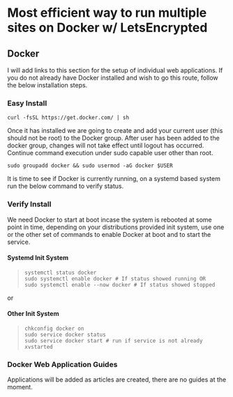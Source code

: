 # Most efficient way to run multiple sites on Docker w/ LetsEncrypted 

## Docker


I will add links to this section for the setup of individual web applications. If you do not already have Docker installed and wish to go this route, follow the below installation steps.

### Easy Install

```
curl -fsSL https://get.docker.com/ | sh
```

Once it has installed we are going to create and add your current user (this should not be root) to the Docker group. After user has been added to the docker group, changes will not take effect until logout has occurred. Continue command execution under sudo capable user other than root.

```
sudo groupadd docker && sudo usermod -aG docker $USER
```

It is time to see if Docker is currently running, on a systemd based system run the below command to verify status. 

### Verify Install

We need Docker to start at boot incase the system is rebooted at some point in time, depending on your distributions provided init system, use one or the other set of commands to enable Docker at boot and to start the service.

#### Systemd Init System

> ```
>systemctl status docker
> sudo systemctl enable docker # If status showed running OR
> sudo systemctl enable --now docker # If status showed stopped
> ```


or 


#### Other Init System
> 
> ```
> chkconfig docker on
> sudo service docker status
> sudo service docker start # run if service is not already xvstarted
> ```


### Docker Web Application Guides

Applications will be added as articles are created, there are no guides at the moment.
